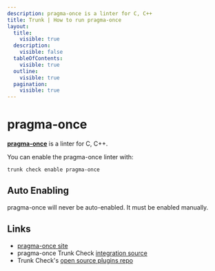 ```yaml
---
description: pragma-once is a linter for C, C++
title: Trunk | How to run pragma-once
layout:
  title:
    visible: true
  description:
    visible: false
  tableOfContents:
    visible: true
  outline:
    visible: true
  pagination:
    visible: true
---
```


# pragma-once

[**pragma-once**](https://github.com/trunk-io/plugins/blob/main/linters/pragma-once/README.md) is a linter for C, C++.

You can enable the pragma-once linter with:

```shell
trunk check enable pragma-once
```

## Auto Enabling

pragma-once will never be auto-enabled. It must be enabled manually.





## Links

- [pragma-once site](https://github.com/trunk-io/plugins/blob/main/linters/pragma-once/README.md)
- pragma-once Trunk Check [integration source](https://github.com/trunk-io/plugins/tree/main/linters/pragma-once)
- Trunk Check's [open source plugins repo](https://github.com/trunk-io/plugins/tree/main)
